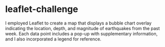 # leaflet-challenge
I employed Leaflet to create a map that displays a bubble chart overlay indicating the location, depth, and magnitude of earthquakes from the past week. Each data point includes a pop-up with supplementary information, and I also incorporated a legend for reference.
